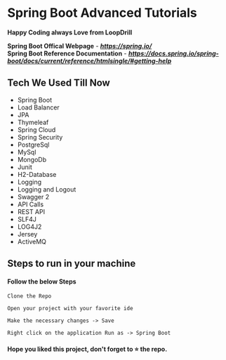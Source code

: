 
# Spring Boot Advanced Tutorials

**Happy Coding always  Love from LoopDrill**

**Spring Boot Offical Webpage** - ***https://spring.io/*** <br>
**Spring Boot Reference Documentation** - ***https://docs.spring.io/spring-boot/docs/current/reference/htmlsingle/#getting-help***

## Tech We Used Till Now

- Spring Boot
- Load Balancer
- JPA
- Thymeleaf
- Spring Cloud
- Spring Security
- PostgreSql
- MySql
- MongoDb
- Junit
- H2-Database
- Logging
- Logging and Logout
- Swagger 2
- API Calls
- REST API
- SLF4J
- LOG4J2
- Jersey
- ActiveMQ


## Steps to run in your machine

#### Follow the below Steps
```
Clone the Repo

Open your project with your favorite ide

Make the necessary changes -> Save

Right click on the application Run as -> Spring Boot

```




#### Hope you liked this project, don't forget to ⭐ the repo.
